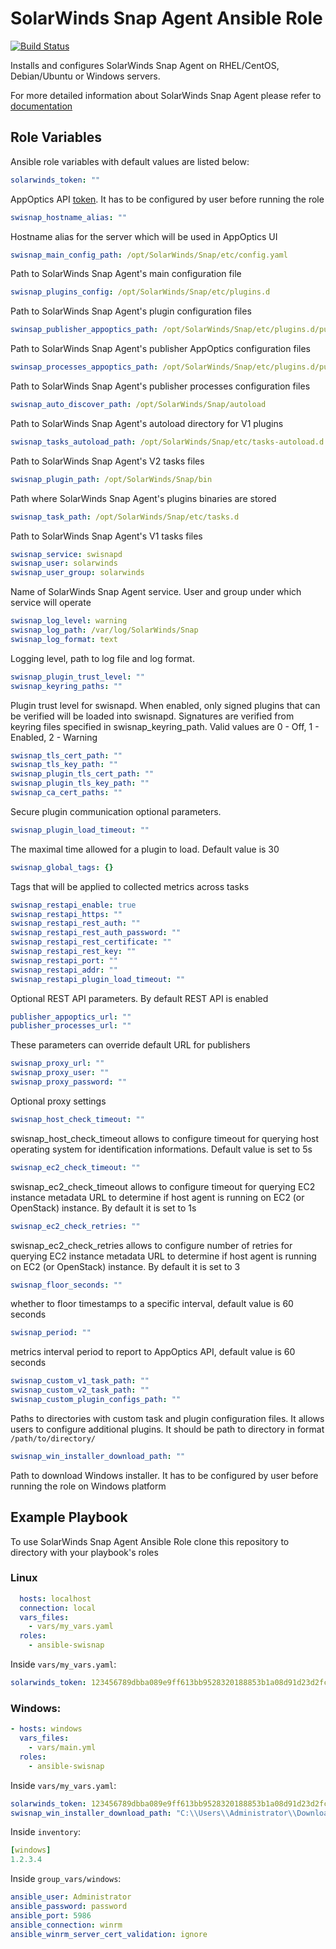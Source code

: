 # SolarWinds Snap Agent Ansible Role

[![Build Status](https://travis-ci.com/librato/ansible-swisnap.svg?token=yqMnckESZUMMbnJ1wWMV&branch=master)](https://travis-ci.com/librato/ansible-swisnap)

Installs and configures SolarWinds Snap Agent on RHEL/CentOS, Debian/Ubuntu or Windows servers.

For more detailed information about SolarWinds Snap Agent please refer to [documentation](https://docs.appoptics.com/kb/host_infrastructure/host_agent/)

## Role Variables

Ansible role variables with default values are listed below:

```yaml
solarwinds_token: ""
```
AppOptics API [token](https://docs.appoptics.com/kb/user_org/tokens/#api-tokens-and-token-roles).
It has to be configured by user before running the role

```yaml
swisnap_hostname_alias: ""
```
Hostname alias for the server which will be used in AppOptics UI

```yaml
swisnap_main_config_path: /opt/SolarWinds/Snap/etc/config.yaml
```
Path to SolarWinds Snap Agent's main configuration file

```yaml
swisnap_plugins_config: /opt/SolarWinds/Snap/etc/plugins.d
```
Path to SolarWinds Snap Agent's plugin configuration files

```yaml
swinsap_publisher_appoptics_path: /opt/SolarWinds/Snap/etc/plugins.d/publisher-appoptics.yaml
```
Path to SolarWinds Snap Agent's publisher AppOptics configuration files

```yaml
swinsap_processes_appoptics_path: /opt/SolarWinds/Snap/etc/plugins.d/publisher-processes.yaml
```
Path to SolarWinds Snap Agent's publisher processes configuration files

```yaml
swisnap_auto_discover_path: /opt/SolarWinds/Snap/autoload
```
Path to SolarWinds Snap Agent's autoload directory for V1 plugins

```yaml
swisnap_tasks_autoload_path: /opt/SolarWinds/Snap/etc/tasks-autoload.d
```
Path to SolarWinds Snap Agent's V2 tasks files

```yaml
swisnap_plugin_path: /opt/SolarWinds/Snap/bin
```
Path where SolarWinds Snap Agent's plugins binaries are stored

```yaml
swisnap_task_path: /opt/SolarWinds/Snap/etc/tasks.d
```
Path to SolarWinds Snap Agent's V1 tasks files

```yaml
swisnap_service: swisnapd
swisnap_user: solarwinds
swisnap_user_group: solarwinds
```
Name of SolarWinds Snap Agent service. User and group under which service will operate

```yaml
swisnap_log_level: warning
swisnap_log_path: /var/log/SolarWinds/Snap
swisnap_log_format: text
```
Logging level, path to log file and log format.

```yaml
swisnap_plugin_trust_level: ""
swisnap_keyring_paths: ""
```
Plugin trust level for swisnapd. When enabled, only signed plugins that can be verified will be loaded into swisnapd. Signatures are verified from keyring files specified in swisnap_keyring_path. Valid values are 0 - Off, 1 - Enabled, 2 - Warning

```yaml
swisnap_tls_cert_path: ""
swisnap_tls_key_path: ""
swisnap_plugin_tls_cert_path: ""
swisnap_plugin_tls_key_path: ""
swisnap_ca_cert_paths: ""
```
Secure plugin communication optional parameters. 

```yaml
swisnap_plugin_load_timeout: ""
```
The maximal time allowed for a plugin to load. Default value is 30

```yaml
swisnap_global_tags: {}
```
Tags that will be applied to collected metrics across tasks

```yaml
swisnap_restapi_enable: true
swisnap_restapi_https: ""
swisnap_restapi_rest_auth: ""
swisnap_restapi_rest_auth_password: ""
swisnap_restapi_rest_certificate: ""
swisnap_restapi_rest_key: ""
swisnap_restapi_port: ""
swisnap_restapi_addr: ""
swisnap_restapi_plugin_load_timeout: ""
```
Optional REST API parameters. By default REST API is enabled

```yaml
publisher_appoptics_url: ""
publisher_processes_url: ""
```
These parameters can override default URL for publishers

```yaml
swisnap_proxy_url: ""
swisnap_proxy_user: ""
swisnap_proxy_password: ""
```
Optional proxy settings

```yaml
swisnap_host_check_timeout: ""
```
swisnap_host_check_timeout allows to configure timeout for querying host operating system for identification informations. Default value is set to 5s

```yaml
swisnap_ec2_check_timeout: ""
```
swisnap_ec2_check_timeout allows to configure timeout for querying EC2 instance metadata URL to determine if host agent is running on EC2 (or OpenStack) instance. By default it is set to 1s

```yaml
swisnap_ec2_check_retries: ""
```
swisnap_ec2_check_retries allows to configure number of retries for querying EC2 instance metadata URL to determine if host agent is running on EC2 (or OpenStack) instance. By default it is set to 3

```yaml
swisnap_floor_seconds: ""
```
whether to floor timestamps to a specific interval, default value is 60 seconds

```yaml
swisnap_period: ""
```
metrics interval period to report to AppOptics API, default value is 60 seconds

```yaml
swisnap_custom_v1_task_path: ""
swisnap_custom_v2_task_path: ""
swisnap_custom_plugin_configs_path: ""
```
Paths to directories with custom task and plugin configuration files. It allows users to configure additional plugins. It should be path to directory in format ``/path/to/directory/``

```yaml
swisnap_win_installer_download_path: ""
```
Path to download Windows installer. It has to be configured by user before running the role on Windows platform


## Example Playbook

To use SolarWinds Snap Agent Ansible Role clone this repository to directory with your playbook's roles

### Linux

```yaml
  hosts: localhost
  connection: local
  vars_files:
    - vars/my_vars.yaml
  roles:
    - ansible-swisnap
```

Inside `vars/my_vars.yaml`:

```yaml
solarwinds_token: 123456789dbba089e9ff613bb9528320188853b1a08d91d23d2fc9bc1c41ec3e
```

### Windows:

```yaml
- hosts: windows
  vars_files:
    - vars/main.yml
  roles:
    - ansible-swisnap
```

Inside `vars/my_vars.yaml`:

```yaml
solarwinds_token: 123456789dbba089e9ff613bb9528320188853b1a08d91d23d2fc9bc1c41ec3e
swisnap_win_installer_download_path: "C:\\Users\\Administrator\\Downloads\\solarwinds-snap-agent-installer.msi"
```

Inside `inventory`:

```yaml
[windows]
1.2.3.4
```

Inside `group_vars/windows`:

```yaml
ansible_user: Administrator
ansible_password: password
ansible_port: 5986
ansible_connection: winrm
ansible_winrm_server_cert_validation: ignore
```
